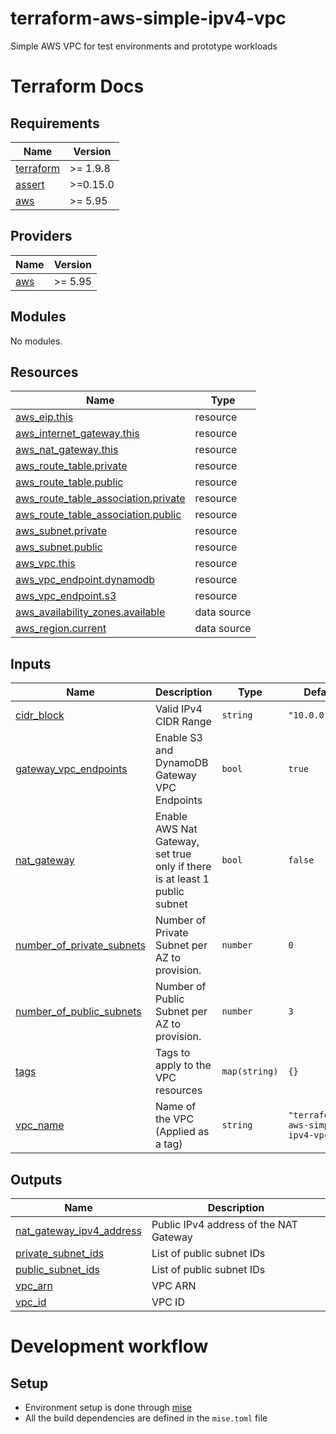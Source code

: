 # terraform-aws-simple-ipv4-vpc

Simple AWS VPC for test environments and prototype workloads

# Terraform Docs
<!-- BEGIN_TF_DOCS -->
## Requirements

| Name | Version |
|------|---------|
| <a name="requirement_terraform"></a> [terraform](#requirement\_terraform) | >= 1.9.8 |
| <a name="requirement_assert"></a> [assert](#requirement\_assert) | >=0.15.0 |
| <a name="requirement_aws"></a> [aws](#requirement\_aws) | >= 5.95 |

## Providers

| Name | Version |
|------|---------|
| <a name="provider_aws"></a> [aws](#provider\_aws) | >= 5.95 |

## Modules

No modules.

## Resources

| Name | Type |
|------|------|
| [aws_eip.this](https://registry.terraform.io/providers/hashicorp/aws/latest/docs/resources/eip) | resource |
| [aws_internet_gateway.this](https://registry.terraform.io/providers/hashicorp/aws/latest/docs/resources/internet_gateway) | resource |
| [aws_nat_gateway.this](https://registry.terraform.io/providers/hashicorp/aws/latest/docs/resources/nat_gateway) | resource |
| [aws_route_table.private](https://registry.terraform.io/providers/hashicorp/aws/latest/docs/resources/route_table) | resource |
| [aws_route_table.public](https://registry.terraform.io/providers/hashicorp/aws/latest/docs/resources/route_table) | resource |
| [aws_route_table_association.private](https://registry.terraform.io/providers/hashicorp/aws/latest/docs/resources/route_table_association) | resource |
| [aws_route_table_association.public](https://registry.terraform.io/providers/hashicorp/aws/latest/docs/resources/route_table_association) | resource |
| [aws_subnet.private](https://registry.terraform.io/providers/hashicorp/aws/latest/docs/resources/subnet) | resource |
| [aws_subnet.public](https://registry.terraform.io/providers/hashicorp/aws/latest/docs/resources/subnet) | resource |
| [aws_vpc.this](https://registry.terraform.io/providers/hashicorp/aws/latest/docs/resources/vpc) | resource |
| [aws_vpc_endpoint.dynamodb](https://registry.terraform.io/providers/hashicorp/aws/latest/docs/resources/vpc_endpoint) | resource |
| [aws_vpc_endpoint.s3](https://registry.terraform.io/providers/hashicorp/aws/latest/docs/resources/vpc_endpoint) | resource |
| [aws_availability_zones.available](https://registry.terraform.io/providers/hashicorp/aws/latest/docs/data-sources/availability_zones) | data source |
| [aws_region.current](https://registry.terraform.io/providers/hashicorp/aws/latest/docs/data-sources/region) | data source |

## Inputs

| Name | Description | Type | Default | Required |
|------|-------------|------|---------|:--------:|
| <a name="input_cidr_block"></a> [cidr\_block](#input\_cidr\_block) | Valid IPv4 CIDR Range | `string` | `"10.0.0.0/20"` | no |
| <a name="input_gateway_vpc_endpoints"></a> [gateway\_vpc\_endpoints](#input\_gateway\_vpc\_endpoints) | Enable S3 and DynamoDB Gateway VPC Endpoints | `bool` | `true` | no |
| <a name="input_nat_gateway"></a> [nat\_gateway](#input\_nat\_gateway) | Enable AWS Nat Gateway, set true only if there is at least 1 public subnet | `bool` | `false` | no |
| <a name="input_number_of_private_subnets"></a> [number\_of\_private\_subnets](#input\_number\_of\_private\_subnets) | Number of Private Subnet per AZ to provision. | `number` | `0` | no |
| <a name="input_number_of_public_subnets"></a> [number\_of\_public\_subnets](#input\_number\_of\_public\_subnets) | Number of Public Subnet per AZ to provision. | `number` | `3` | no |
| <a name="input_tags"></a> [tags](#input\_tags) | Tags to apply to the VPC resources | `map(string)` | `{}` | no |
| <a name="input_vpc_name"></a> [vpc\_name](#input\_vpc\_name) | Name of the VPC (Applied as a tag) | `string` | `"terraform-aws-simple-ipv4-vpc"` | no |

## Outputs

| Name | Description |
|------|-------------|
| <a name="output_nat_gateway_ipv4_address"></a> [nat\_gateway\_ipv4\_address](#output\_nat\_gateway\_ipv4\_address) | Public IPv4 address of the NAT Gateway |
| <a name="output_private_subnet_ids"></a> [private\_subnet\_ids](#output\_private\_subnet\_ids) | List of public subnet IDs |
| <a name="output_public_subnet_ids"></a> [public\_subnet\_ids](#output\_public\_subnet\_ids) | List of public subnet IDs |
| <a name="output_vpc_arn"></a> [vpc\_arn](#output\_vpc\_arn) | VPC ARN |
| <a name="output_vpc_id"></a> [vpc\_id](#output\_vpc\_id) | VPC ID |
<!-- END_TF_DOCS -->

# Development workflow
## Setup
- Environment setup is done through [mise](https://mise.jdx.dev)
- All the build dependencies are defined in the `mise.toml` file
